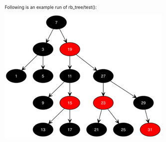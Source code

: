 Following is an example run of rb_tree/test():

![alt text](https://raw.githubusercontent.com/rpeleg1970/bare-metal-arm/rbt-mallloc/ds/images/rb.png
 "test run, rb_tree")

